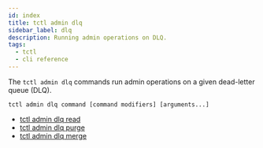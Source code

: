 ```yaml
---
id: index
title: tctl admin dlq
sidebar_label: dlq
description: Running admin operations on DLQ.
tags:
  - tctl
  - cli reference
---
```


The `tctl admin dlq` commands run admin operations on a given dead-letter queue (DLQ).

`tctl admin dlq command [command modifiers] [arguments...]`

- [tctl admin dlq read](/tctl-v1/admin/dlq/read)
- [tctl admin dlq purge](/tctl-v1/admin/dlq/purge)
- [tctl admin dlq merge](/tctl-v1/admin/dlq/merge)
